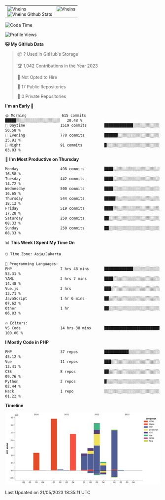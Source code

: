 <table>
  <tr>
    <td valign="top">
      <img src="https://github-readme-streak-stats.herokuapp.com/?user=Vheins&" alt="Vheins" /><br/>
      <img src="https://github-readme-stats.vercel.app/api?username=vheins&count_private=true&show_icons=true" alt="Vheins Github Stats">
    </td>
    <td valign="top">
      <img src="https://github-readme-stats.vercel.app/api/top-langs/?username=Vheins&count_private=true" alt="Vheins" /><br/>
    </td>
  </tr>
</table>

<!--START_SECTION:waka-->
![Code Time](http://img.shields.io/badge/Code%20Time-195%20hrs%201%20min-blue)

![Profile Views](http://img.shields.io/badge/Profile%20Views-0-blue)

**🐱 My GitHub Data** 

> 📦 ? Used in GitHub's Storage 
 > 
> 🏆 1,042 Contributions in the Year 2023
 > 
> 🚫 Not Opted to Hire
 > 
> 📜 17 Public Repositories 
 > 
> 🔑 0 Private Repositories 
 > 
**I'm an Early 🐤** 

```text
🌞 Morning                615 commits         █████░░░░░░░░░░░░░░░░░░░░   20.48 % 
🌆 Daytime                1519 commits        █████████████░░░░░░░░░░░░   50.58 % 
🌃 Evening                778 commits         ██████░░░░░░░░░░░░░░░░░░░   25.91 % 
🌙 Night                  91 commits          █░░░░░░░░░░░░░░░░░░░░░░░░   03.03 % 
```
📅 **I'm Most Productive on Thursday** 

```text
Monday                   498 commits         ████░░░░░░░░░░░░░░░░░░░░░   16.58 % 
Tuesday                  442 commits         ████░░░░░░░░░░░░░░░░░░░░░   14.72 % 
Wednesday                500 commits         ████░░░░░░░░░░░░░░░░░░░░░   16.65 % 
Thursday                 544 commits         █████░░░░░░░░░░░░░░░░░░░░   18.12 % 
Friday                   519 commits         ████░░░░░░░░░░░░░░░░░░░░░   17.28 % 
Saturday                 250 commits         ██░░░░░░░░░░░░░░░░░░░░░░░   08.33 % 
Sunday                   250 commits         ██░░░░░░░░░░░░░░░░░░░░░░░   08.33 % 
```


📊 **This Week I Spent My Time On** 

```text
🕑︎ Time Zone: Asia/Jakarta

💬 Programming Languages: 
PHP                      7 hrs 48 mins       █████████████░░░░░░░░░░░░   53.31 % 
YAML                     2 hrs 7 mins        ████░░░░░░░░░░░░░░░░░░░░░   14.48 % 
Vue.js                   2 hrs               ███░░░░░░░░░░░░░░░░░░░░░░   13.71 % 
JavaScript               1 hr 6 mins         ██░░░░░░░░░░░░░░░░░░░░░░░   07.62 % 
Other                    1 hr                ██░░░░░░░░░░░░░░░░░░░░░░░   06.83 % 

🔥 Editors: 
VS Code                  14 hrs 38 mins      █████████████████████████   100.00 % 
```

**I Mostly Code in PHP** 

```text
PHP                      37 repos            ███████████░░░░░░░░░░░░░░   45.12 % 
Vue                      11 repos            ███░░░░░░░░░░░░░░░░░░░░░░   13.41 % 
CSS                      8 repos             ██░░░░░░░░░░░░░░░░░░░░░░░   09.76 % 
Python                   2 repos             █░░░░░░░░░░░░░░░░░░░░░░░░   02.44 % 
Hack                     1 repo              ░░░░░░░░░░░░░░░░░░░░░░░░░   01.22 % 
```



**Timeline**

![Lines of Code chart](https://raw.githubusercontent.com/vheins/vheins/main/assets/bar_graph.png)


 Last Updated on 21/05/2023 18:35:11 UTC
<!--END_SECTION:waka-->
